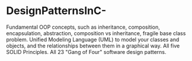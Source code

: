 # DesignPatternsInC-
Fundamental OOP concepts, such as inheritance, composition, encapsulation, abstraction, composition vs inheritance, fragile base class problem. Unified Modeling Language (UML) to model your classes and objects, and the relationships between them in a graphical way. All five SOLID Principles. All 23 "Gang of Four" software design patterns.
